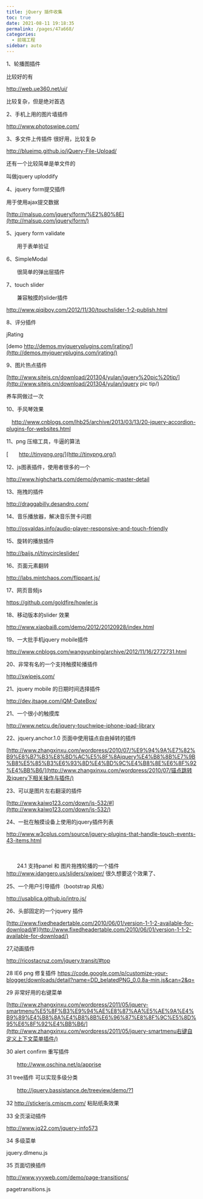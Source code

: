```yaml
---
title: jQuery 插件收集
toc: true
date: 2021-08-11 19:18:35
permalink: /pages/47a668/
categories:
  - 前端工程
sidebar: auto
---
```




1、轮播图插件

比较好的有

http://web.ue360.net/ui/

比较复杂，但是绝对首选

2、手机上用的图片墙插件

http://www.photoswipe.com/

 

3、多文件上传插件 很好用，比较复杂

http://blueimp.github.io/jQuery-File-Upload/

还有一个比较简单是单文件的

叫做jquery uploddify

4、jquery form提交插件

用于使用ajax提交数据

 

[http://malsup.com/jquery/form/%E2%80%8E](http://malsup.com/jquery/form/‎)

5、jquery form validate 

　　用于表单验证

6、SimpleModal

　　很简单的弹出层插件

 

7、touch slider 

　　兼容触摸的slider插件

http://www.qiqiboy.com/2012/11/30/touchslider-1-2-publish.html

8、评分插件 

jRating

[demo http://demos.myjqueryplugins.com/jrating/](http://demos.myjqueryplugins.com/jrating/)

 9、图片热点插件

[http://www.sitejs.cn/download/201304/yulan/jquery%20pic%20tip/](http://www.sitejs.cn/download/201304/yulan/jquery pic tip/)

养车网做过一次

10、手风琴效果

　http://www.cnblogs.com/lhb25/archive/2013/03/13/20-jquery-accordion-plugins-for-websites.html

11、png 压缩工具，牛逼的算法

[　　http://tinypng.org/](http://tinypng.org/)

12、js图表插件，使用者很多的一个

http://www.highcharts.com/demo/dynamic-master-detail

13、拖拽的插件

http://draggabilly.desandro.com/

14、音乐播放器，解决音乐贺卡问题

http://osvaldas.info/audio-player-responsive-and-touch-friendly

15、旋转的播放插件

http://baijs.nl/tinycircleslider/

16、页面元素翻转

http://labs.mintchaos.com/flippant.js/

17、网页音频js

https://github.com/goldfire/howler.js

18、移动版本的slider 效果

http://www.xiaobai8.com/demo/2012/20120928/index.html

19、一大批手机jquery mobile插件

http://www.cnblogs.com/wangyunbing/archive/2012/11/16/2772731.html

 20、非常有名的一个支持触摸轮播插件

http://swipejs.com/

 21、jquery mobile 的日期时间选择插件

http://dev.jtsage.com/jQM-DateBox/

21、一个很小的触摸库

http://www.netcu.de/jquery-touchwipe-iphone-ipad-library

22、jquery.anchor.1.0 页面中使用锚点自由掉转的插件

[http://www.zhangxinxu.com/wordpress/2010/07/%E9%94%9A%E7%82%B9%E8%B7%B3%E8%BD%AC%E5%8F%8Ajquery%E4%B8%8B%E7%9B%B8%E5%85%B3%E6%93%8D%E4%BD%9C%E4%B8%8E%E6%8F%92%E4%BB%B6/](http://www.zhangxinxu.com/wordpress/2010/07/锚点跳转及jquery下相关操作与插件/)

23、可以是图片左右翻滚的插件

[http://www.kaiwo123.com/down/js-532/#](http://www.kaiwo123.com/down/js-532/)

 

 

 

24、一批在触摸设备上使用的jquery插件列表

http://www.w3cplus.com/source/jquery-plugins-that-handle-touch-events-43-items.html

　　

　　24.1 支持panel 和 图片拖拽轮播的一个插件 http://www.idangero.us/sliders/swiper/ 很久想要这个效果了、

 

25、一个用户引导插件（bootstrap 风格）

http://usablica.github.io/intro.js/

26、头部固定的一个jquery 插件

[http://www.fixedheadertable.com/2010/06/01/version-1-1-2-available-for-download/#](http://www.fixedheadertable.com/2010/06/01/version-1-1-2-available-for-download/)

27,动画插件

http://ricostacruz.com/jquery.transit/#top

 

28  IE6 png 修复插件 https://code.google.com/p/customize-your-blogger/downloads/detail?name=DD_belatedPNG_0.0.8a-min.js&can=2&q=

29  非常好用的右键菜单

[http://www.zhangxinxu.com/wordpress/2011/05/jquery-smartmenu%E5%8F%B3%E9%94%AE%E8%87%AA%E5%AE%9A%E4%B9%89%E4%B8%8A%E4%B8%8B%E6%96%87%E8%8F%9C%E5%8D%95%E6%8F%92%E4%BB%B6/](http://www.zhangxinxu.com/wordpress/2011/05/jquery-smartmenu右键自定义上下文菜单插件/)

 

 30 alert confirm 重写插件 

　　http://www.oschina.net/p/apprise

31 tree插件 可以实现多级分类

　　http://jquery.bassistance.de/treeview/demo/?1

32 http://stickerjs.cmiscm.com/ 粘贴纸条效果

 

33 全页滚动插件

http://www.jq22.com/jquery-info573

 

34 多级菜单

jquery.dlmenu.js

35 页面切换插件

http://www.yyyweb.com/demo/page-transitions/

pagetransitions.js

